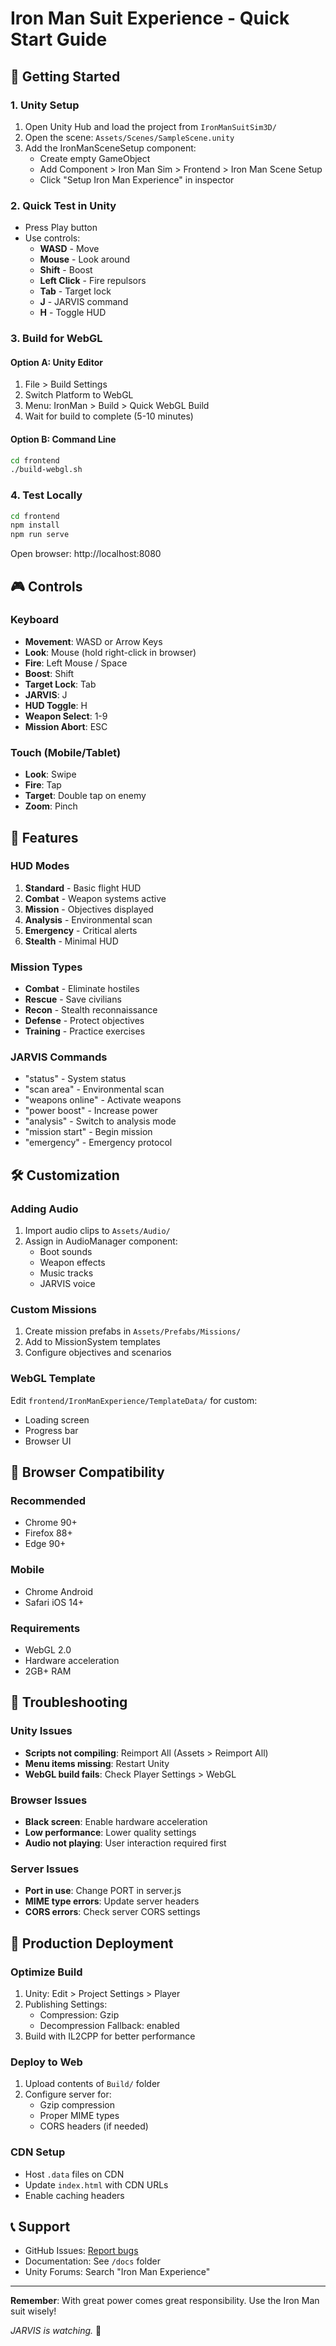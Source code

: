 # Iron Man Suit Experience - Quick Start Guide

## 🚀 Getting Started

### 1. Unity Setup
1. Open Unity Hub and load the project from `IronManSuitSim3D/`
2. Open the scene: `Assets/Scenes/SampleScene.unity`
3. Add the IronManSceneSetup component:
   - Create empty GameObject
   - Add Component > Iron Man Sim > Frontend > Iron Man Scene Setup
   - Click "Setup Iron Man Experience" in inspector

### 2. Quick Test in Unity
- Press Play button
- Use controls:
  - **WASD** - Move
  - **Mouse** - Look around
  - **Shift** - Boost
  - **Left Click** - Fire repulsors
  - **Tab** - Target lock
  - **J** - JARVIS command
  - **H** - Toggle HUD

### 3. Build for WebGL
#### Option A: Unity Editor
1. File > Build Settings
2. Switch Platform to WebGL
3. Menu: IronMan > Build > Quick WebGL Build
4. Wait for build to complete (5-10 minutes)

#### Option B: Command Line
```bash
cd frontend
./build-webgl.sh
```

### 4. Test Locally
```bash
cd frontend
npm install
npm run serve
```

Open browser: http://localhost:8080

## 🎮 Controls

### Keyboard
- **Movement**: WASD or Arrow Keys
- **Look**: Mouse (hold right-click in browser)
- **Fire**: Left Mouse / Space
- **Boost**: Shift
- **Target Lock**: Tab
- **JARVIS**: J
- **HUD Toggle**: H
- **Weapon Select**: 1-9
- **Mission Abort**: ESC

### Touch (Mobile/Tablet)
- **Look**: Swipe
- **Fire**: Tap
- **Target**: Double tap on enemy
- **Zoom**: Pinch

## 🎯 Features

### HUD Modes
1. **Standard** - Basic flight HUD
2. **Combat** - Weapon systems active
3. **Mission** - Objectives displayed
4. **Analysis** - Environmental scan
5. **Emergency** - Critical alerts
6. **Stealth** - Minimal HUD

### Mission Types
- **Combat** - Eliminate hostiles
- **Rescue** - Save civilians
- **Recon** - Stealth reconnaissance
- **Defense** - Protect objectives
- **Training** - Practice exercises

### JARVIS Commands
- "status" - System status
- "scan area" - Environmental scan
- "weapons online" - Activate weapons
- "power boost" - Increase power
- "analysis" - Switch to analysis mode
- "mission start" - Begin mission
- "emergency" - Emergency protocol

## 🛠️ Customization

### Adding Audio
1. Import audio clips to `Assets/Audio/`
2. Assign in AudioManager component:
   - Boot sounds
   - Weapon effects
   - Music tracks
   - JARVIS voice

### Custom Missions
1. Create mission prefabs in `Assets/Prefabs/Missions/`
2. Add to MissionSystem templates
3. Configure objectives and scenarios

### WebGL Template
Edit `frontend/IronManExperience/TemplateData/` for custom:
- Loading screen
- Progress bar
- Browser UI

## 📱 Browser Compatibility

### Recommended
- Chrome 90+
- Firefox 88+
- Edge 90+

### Mobile
- Chrome Android
- Safari iOS 14+

### Requirements
- WebGL 2.0
- Hardware acceleration
- 2GB+ RAM

## 🐛 Troubleshooting

### Unity Issues
- **Scripts not compiling**: Reimport All (Assets > Reimport All)
- **Menu items missing**: Restart Unity
- **WebGL build fails**: Check Player Settings > WebGL

### Browser Issues
- **Black screen**: Enable hardware acceleration
- **Low performance**: Lower quality settings
- **Audio not playing**: User interaction required first

### Server Issues
- **Port in use**: Change PORT in server.js
- **MIME type errors**: Update server headers
- **CORS errors**: Check server CORS settings

## 🚀 Production Deployment

### Optimize Build
1. Unity: Edit > Project Settings > Player
2. Publishing Settings:
   - Compression: Gzip
   - Decompression Fallback: enabled
3. Build with IL2CPP for better performance

### Deploy to Web
1. Upload contents of `Build/` folder
2. Configure server for:
   - Gzip compression
   - Proper MIME types
   - CORS headers (if needed)

### CDN Setup
- Host `.data` files on CDN
- Update `index.html` with CDN URLs
- Enable caching headers

## 📞 Support

- GitHub Issues: [Report bugs](https://github.com/starkindustries/ironman/issues)
- Documentation: See `/docs` folder
- Unity Forums: Search "Iron Man Experience"

---

**Remember**: With great power comes great responsibility. Use the Iron Man suit wisely!

*JARVIS is watching.* 🤖